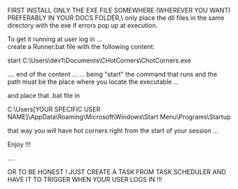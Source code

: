 FIRST INSTALL ONLY THE EXE FILE SOMEWHERE (WHEREVER YOU WANT) PREFERABLY IN YOUR DOCS FOLDER,\ 
only place the dll files in the same directory with the exe if errors pop up at execution.

To get it running at user log in ... \
create a Runner.bat file with the following content:

start C:\Users\dev1\Documents\CHotCorners\ChotCorners.exe

.... end of the content ...
... being "start" the command that runs and the path must be the place where you locate the executable ...

and place that .bat file in

C:\Users\[YOUR SPECIFIC USER NAME]\AppData\Roaming\Microsoft\Windows\Start Menu\Programs\Startup

that way you will have hot corners right from the start of your session ...

Enjoy !!!


....
 
 OR TO BE HONEST ! JUST CREATE A TASK FROM TASK SCHEDULER AND HAVE IT TO TRIGGER WHEN YOUR USER LOGS IN !!!
